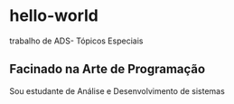 # hello-world
trabalho de ADS- Tópicos Especiais 
##  Facinado na Arte de Programação
Sou estudante de Análise e Desenvolvimento de sistemas 
